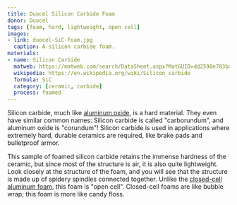 ```yaml
---
title: Duocel Silicon Carbide Foam
donor: Duocel
tags: [foam, hard, lightweight, open cell]
images:
- link: duocel-SiC-foam.jpg
  caption: A silicon carbide foam.
materials:
- name: Silicon Carbide
  matweb: https://matweb.com/search/DataSheet.aspx?MatGUID=dd2598e783ba4457845586b58c8ea9fb&ckck=1
  wikipedia: https://en.wikipedia.org/wiki/Silicon_carbide
  formula: SiC
  category: [ceramic, carbide]
  process: foamed
---
```


Silicon carbide, much like [aluminum oxide](items/3M-fre-cut), is a hard
material. They even have similar common names: Silicon carbide is called
"carborundum", and aluminum oxide is "corundum"! Silicon carbide is used in
applications where extremely hard, durable ceramics are required, like brake pads and bulletproof armor.

This sample of foamed silicon carbide retains the immense hardness of the ceramic, but since most of the structure is air, it is also quite lightweight. 
Look closely at the structure of the foam, and you will see that the structure is made up of spidery spindles connected together. Unlike the [closed-cell aluminum foam](items/cc-al-foam), this foam is "open cell". Closed-cell foams are like bubble wrap; this foam is more like candy floss.
